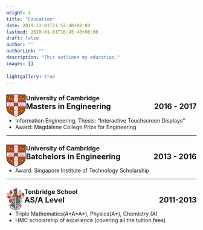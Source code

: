 ```yaml
---
weight: 4
title: "Education"
date: 2019-12-01T21:57:40+08:00
lastmod: 2020-01-01T16:45:40+08:00
draft: false
author: ""
authorLink: ""
description: "This outlines my education."
images: []

lightgallery: true
---
```



<h3>
<img style="float:left; max-height:60px"  src="cambridge.png">
University of Cambridge
  <div style="display: flex; justify-content: space-between;font-size: 20px;">
    <div>Masters in Engineering</div>
    <div>2016 - 2017</div>
  </div>
</h3>

- Information Engineering, Thesis: “Interactive Touchscreen Displays”
- Award: Magdalene College Prize for Engineering

---

<h3>
<img style="float:left; max-height:60px"  src="cambridge.png">
University of Cambridge
  <div style="display: flex; justify-content: space-between;font-size: 20px;">
    <div>Batchelors in Engineering</div>
    <div>2013 - 2016</div>
  </div>
</h3>

- Award: Singapore Institute of Technology Scholarship

---

<h3>
<img style="float:left; max-height:60px"  src="tonbridge.png">
Tonbridge School
  <div style="display: flex; justify-content: space-between;font-size: 20px;">
    <div>AS/A Level</div>
    <div>2011-2013</div>
  </div>
</h3>

- Triple Mathematics(A\*A\*A*), Physics(A*), Chemistry (A)
- HMC scholarship of excellence (covering all the tuition fees)



